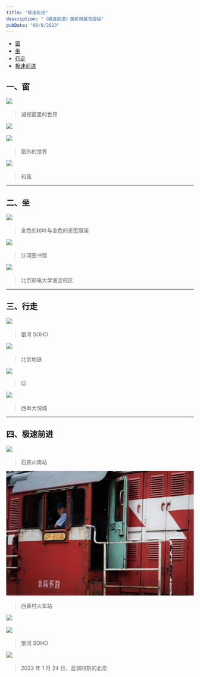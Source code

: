 ```yaml
---
title: "极速前进"
description: "《极速前进》摄影微展览投稿"
pubDate: "09/8/2023"
---
```


<!--toc:start-->

- [窗](#一窗)
- [坐](#二坐)
- [行走](#三行走)
- [极速前进](#四极速前进)
<!--toc:end-->

## 一、窗

![](../../assets/photography/JSQJ/_MG_3851.jpg)

> 凝视窗里的世界

![](../../assets/photography/JSQJ/_MG_2357.jpg)

![](../../assets/photography/JSQJ/_MG_3848.jpg)

> 窗外的世界

![](../../assets/photography/JSQJ/_MG_3843.jpg)

> 和我

---

## 二、坐

![](../../assets/photography/JSQJ/_MG_2505.jpg)

> 金色的树叶与金色的志愿服装

![](../../assets/photography/JSQJ/_MG_1675.jpg)

> 沙河图书馆

![](../../assets/photography/JSQJ/_MG_2550.jpg)

> 北京邮电大学海淀校区

---

## 三、行走

![](../../assets/photography/JSQJ/_MG_1749.jpg)

> 银河 SOHO

![](../../assets/photography/JSQJ/_MG_2470.jpg)

> 北京地铁

![](../../assets/photography/JSQJ/_MG_2885.jpg)

> 🐱

![](../../assets/photography/JSQJ/_MG_1889_2.jpg)

> 西单大悦城

---

## 四、极速前进

![](../../assets/photography/JSQJ/_MG_9965.jpg)

> 石景山南站

![](../../assets/photography/JSQJ/_MG_-1.jpg)

> 西黄村火车站

![](../../assets/photography/JSQJ/_MG_1713.jpg)

![](../../assets/photography/JSQJ/_MG_1710.jpg)

> 银河 SOHO

![](../../assets/photography/JSQJ/_MG_3491.jpg)

> 2023 年 1 月 24 日，蓝调时刻的北京
